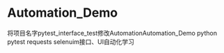 # Automation_Demo
将项目名字pytest_interface_test修改AutomationAutomation_Demo
python pytest requests selenuim接口、UI自动化学习
